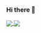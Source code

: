 ### Hi there 👋

<a href="https://github.com/nguyentoanit/">
  <img align="center" src="https://github-readme-stats.vercel.app/api?username=nguyentoanit&show_icons=true&theme=dracula&hide_border=true&count_private=true&include_all_commits=true" />
</a>
<a href="https://github.com/nguyentoanit/">
  <img align="center" src="https://github-readme-stats.vercel.app/api/top-langs/?username=nguyentoanit&layout=compact&theme=dracula&hide_border=true&count_private=true" />
</a>

<!--
**nguyentoanit/nguyentoanit** is a ✨ _special_ ✨ repository because its `README.md` (this file) appears on your GitHub profile.

Here are some ideas to get you started:

- 🔭 I’m currently working on ...
- 🌱 I’m currently learning ...
- 👯 I’m looking to collaborate on ...
- 🤔 I’m looking for help with ...
- 💬 Ask me about ...
- 📫 How to reach me: ...
- 😄 Pronouns: ...
- ⚡ Fun fact: ...
-->
